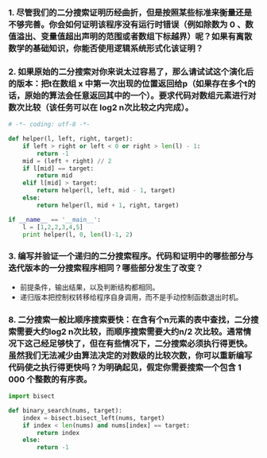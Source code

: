 ### 1. 尽管我们的二分搜索证明历经曲折，但是按照某些标准来衡量还是不够完善。你会如何证明该程序没有运行时错误（例如除数为 0 、数值溢出、变量值超出声明的范围或者数组下标越界）呢？如果有离散数学的基础知识，你能否使用逻辑系统形式化该证明？
### 2. 如果原始的二分搜索对你来说太过容易了，那么请试试这个演化后的版本：把t在数组 x 中第一次出现的位置返回给p（如果存在多个t的话，原始的算法会任意返回其中的一个）。要求代码对数组元素进行对数次比较（该任务可以在 log2 n次比较之内完成）。
```python
# -*- coding: utf-8 -*-

def helper(l, left, right, target):
	if left > right or left < 0 or right > len(l) - 1:
		return -1
	mid = (left + right) // 2
	if l[mid] == target:
		return mid
	elif l[mid] > target:
		return helper(l, left, mid - 1, target)
	else:
		return helper(l, mid + 1, right, target)

if __name__ == '__main__':
	l = [1,2,2,3,4,5]
	print helper(l, 0, len(l)-1, 2)
```
### 3. 编写并验证一个递归的二分搜索程序。代码和证明中的哪些部分与迭代版本的一分搜索程序相同？哪些部分发生了改变？
- 前提条件，输出结果，以及判断结构都相同。
- 递归版本把控制权转移给程序自身调用，而不是手动控制函数退出时机。
### 8. 二分搜索一般比顺序搜索要快：在含有个n元素的表中查找，二分搜索需要大约log2 n次比较，而顺序搜索需要大约n/2 次比较。通常情况下这己经足够快了，但在有些情况下，二分搜索必须执行得更快。虽然我们无法减少由算法决定的对数级的比较次数，你可以重新编写代码使之执行得更快吗？为明确起见，假定你需要搜索一个包含 1 000 个整数的有序表。
```python
import bisect

def binary_search(nums, target):
    index = bisect.bisect_left(nums, target)
    if index < len(nums) and nums[index] == target:
        return index
    else:
        return -1
```
